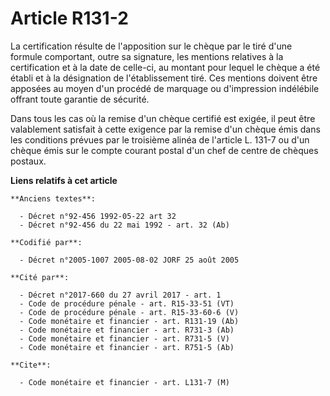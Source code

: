 # Article R131-2

La certification résulte de l'apposition sur le chèque par le tiré d'une formule comportant, outre sa signature, les mentions
relatives à la certification et à la date de celle-ci, au montant pour lequel le chèque a été établi et à la désignation de
l'établissement tiré. Ces mentions doivent être apposées au moyen d'un procédé de marquage ou d'impression indélébile offrant
toute garantie de sécurité.

Dans tous les cas où la remise d'un chèque certifié est exigée, il peut être valablement satisfait à cette exigence par la
remise d'un chèque émis dans les conditions prévues par le troisième alinéa de l'article L. 131-7 ou d'un chèque émis sur le
compte courant postal d'un chef de centre de chèques postaux.

**Liens relatifs à cet article**

	**Anciens textes**:

	  - Décret n°92-456 1992-05-22 art 32
	  - Décret n°92-456 du 22 mai 1992 - art. 32 (Ab)

	**Codifié par**:

	  - Décret n°2005-1007 2005-08-02 JORF 25 août 2005

	**Cité par**:

	  - Décret n°2017-660 du 27 avril 2017 - art. 1
	  - Code de procédure pénale - art. R15-33-51 (VT)
	  - Code de procédure pénale - art. R15-33-60-6 (V)
	  - Code monétaire et financier - art. R131-19 (Ab)
	  - Code monétaire et financier - art. R731-3 (Ab)
	  - Code monétaire et financier - art. R731-5 (V)
	  - Code monétaire et financier - art. R751-5 (Ab)

	**Cite**:

	  - Code monétaire et financier - art. L131-7 (M)
